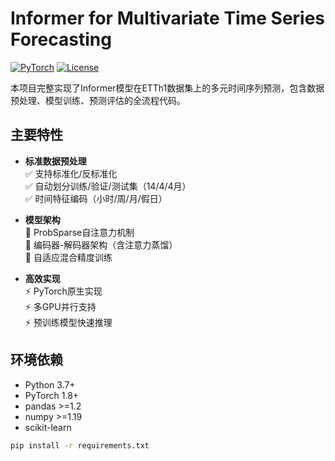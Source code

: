 # Informer for Multivariate Time Series Forecasting

[![PyTorch](https://img.shields.io/badge/PyTorch-1.8+-red.svg)](https://pytorch.org/)
[![License](https://img.shields.io/badge/License-MIT-blue.svg)](LICENSE)

本项目完整实现了Informer模型在ETTh1数据集上的多元时间序列预测，包含数据预处理、模型训练、预测评估的全流程代码。

## 主要特性

- ​**标准数据预处理**  
  ✅ 支持标准化/反标准化  
  ✅ 自动划分训练/验证/测试集（14/4/4月）  
  ✅ 时间特征编码（小时/周/月/假日）

- ​**模型架构**  
  🧠 ProbSparse自注意力机制  
  🧠 编码器-解码器架构（含注意力蒸馏）  
  🧠 自适应混合精度训练

- ​**高效实现**  
  ⚡ PyTorch原生实现  
  ⚡ 多GPU并行支持  
  ⚡ 预训练模型快速推理

## 环境依赖

- Python 3.7+
- PyTorch 1.8+
- pandas >=1.2
- numpy >=1.19
- scikit-learn

```bash
pip install -r requirements.txt